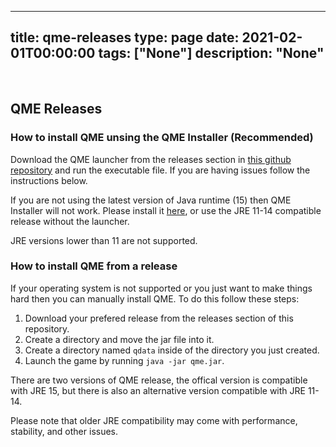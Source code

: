 
---
title: qme-releases
type: page
date: 2021-02-01T00:00:00
tags: ["None"]
description: "None"
---


<br>

## QME Releases

### How to install QME unsing the QME Installer (Recommended)

Download the QME launcher from the releases section in [this github repository](https://www.github.com/qmegame/qme-launcher) and run the executable file. If you are having issues follow the instructions below.

If you are not using the latest version of Java runtime (15) then QME Installer will not work. Please install it [here](https://developers.redhat.com/products/openjdk/download), or use the JRE 11-14 compatible release without the launcher.

JRE versions lower than 11 are not supported.

### How to install QME from a release

If your operating system is not supported or you just want to make things hard then you can manually install QME. To do this follow these steps:

1. Download your prefered release from the releases section of this repository.
2. Create a directory and move the jar file into it.
3. Create a directory named `qdata` inside of the directory you just created.
4. Launch the game by running `java -jar qme.jar`.

There are two versions of QME release, the offical version is compatible with JRE 15, but there is also an alternative version compatible with JRE 11-14.

Please note that older JRE compatibility may come with performance, stability, and other issues.
